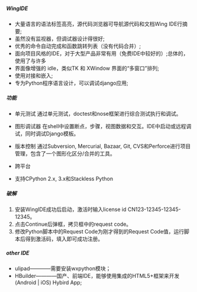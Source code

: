 ##### WingIDE
- 大量语言的语法标签高亮，源代码浏览器可导航源代码和文档Wing IDE行摘要;
- 虽然没有监视器，但调试器设计得很好;
- 优秀的命令自动完成和函数跳转列表（没有代码合并）;
- 面向项目风格的IDE，对于大型产品非常有用（免费IDE中较好的）;总体的，使用了与许多 
- 界面像增强的 idle，类似TK 和 XWindow 界面的“多窗口”排列;
- 使用对接和嵌入;
- 专为Python程序语言设计，可以调试django应用;

##### 功能
- 单元测试
通过单元测试，doctest和nose框架进行综合测试执行和调试。

- 图形调试器
在shell中设置断点，步骤，视图数据和交互。IDE中启动或远程调试，同时调试Django模板。

- 版本控制
通过Subversion, Mercurial, Bazaar, Git, CVS和Perforce进行项目管理，包含了一个图形化区分/合并的工具。

- 跨平台

- 支持CPython 2.x, 3.x和Stackless Python

##### 破解
1. 安装WingIDE成功后启动，激活时输入license id CN123-12345-12345-12345。
2. 点击Continue后弹框，拷贝框中的request code。
3. 修改Python脚本中的Request Code为刚才得到的Request Code值，运行脚本后得到激活码，填入即可成功注册。

##### other IDE
- ulipad————需要安装wxpython模块；
- HBuilder————国产、前端IDE，能够使用集成的HTML5+框架来开发(Android | iOS) Hybird App;
